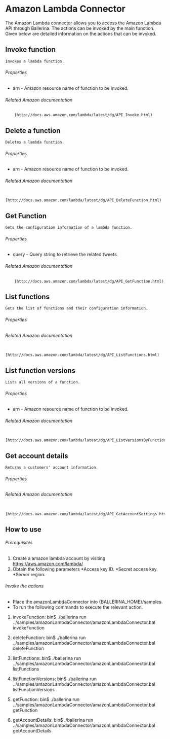 # Amazon Lambda Connector

The Amazon Lambda connector allows you to access the Amazon Lambda API through Ballerina. The actions can be invoked by
 the main function. Given below are detailed information on the actions that can be invoked.

## Invoke function
    Invokes a lambda function.

###### Properties
  * arn - Amazon resource name of function to be invoked.

###### Related Amazon documentation
        [http://docs.aws.amazon.com/lambda/latest/dg/API_Invoke.html)

## Delete a function
    Deletes a lambda function.

###### Properties
  * arn - Amazon resource name of function to be invoked.

###### Related Amazon documentation
        [http://docs.aws.amazon.com/lambda/latest/dg/API_DeleteFunction.html)

## Get Function
    Gets the configuration information of a lambda function.

###### Properties
  * query - Query string to retrieve the related tweets.

###### Related Amazon documentation
        [http://docs.aws.amazon.com/lambda/latest/dg/API_GetFunction.html)

## List functions
    Gets the list of functions and their configuration information.

###### Properties

###### Related Amazon documentation
        [http://docs.aws.amazon.com/lambda/latest/dg/API_ListFunctions.html)

## List function versions
    Lists all versions of a function.

###### Properties
  * arn - Amazon resource name of function to be invoked.

###### Related Amazon documentation
        [http://docs.aws.amazon.com/lambda/latest/dg/API_ListVersionsByFunction.html)

## Get account details
    Returns a customers' account information.

###### Properties

###### Related Amazon documentation
        [http://docs.aws.amazon.com/lambda/latest/dg/API_GetAccountSettings.html)

## How to use

###### Prerequisites
1. Create a amazon lambda account by visiting https://aws.amazon.com/lambda/
2. Obtain the following parameters
  *Access key ID.
  *Secret access key.
  *Server region.

###### Invoke the actions
- Place the amazonLambdaConnector into {BALLERINA_HOME}/samples.
- To run the following commands to execute the relevant action.
1. invokeFunction:
bin$ ./ballerina run ../samples/amazonLambdaConnector/amazonLambdaConnector.bal invokeFunction <accessKeyId> <secretAccessKey> <region> <functionARN>

2. deleteFunction:
bin$ ./ballerina run ../samples/amazonLambdaConnector/amazonLambdaConnector.bal deleteFunction <accessKeyId> <secretAccessKey> <region> <functionARN>

3. listFunctions:
bin$ ./ballerina run ../samples/amazonLambdaConnector/amazonLambdaConnector.bal listFunctions <accessKeyId> <secretAccessKey> <region>

4. listFunctionVersions:
bin$ ./ballerina run ../samples/amazonLambdaConnector/amazonLambdaConnector.bal listFunctionVersions <accessKeyId> <secretAccessKey> <region> <functionARN>

5. getFunction:
bin$ ./ballerina run ../samples/amazonLambdaConnector/amazonLambdaConnector.bal getFunction <accessKeyId> <secretAccessKey> <region> <functionARN>

6. getAccountDetails:
bin$ ./ballerina run ../samples/amazonLambdaConnector/amazonLambdaConnector.bal getAccountDetails <accessKeyId> <secretAccessKey> <region>
